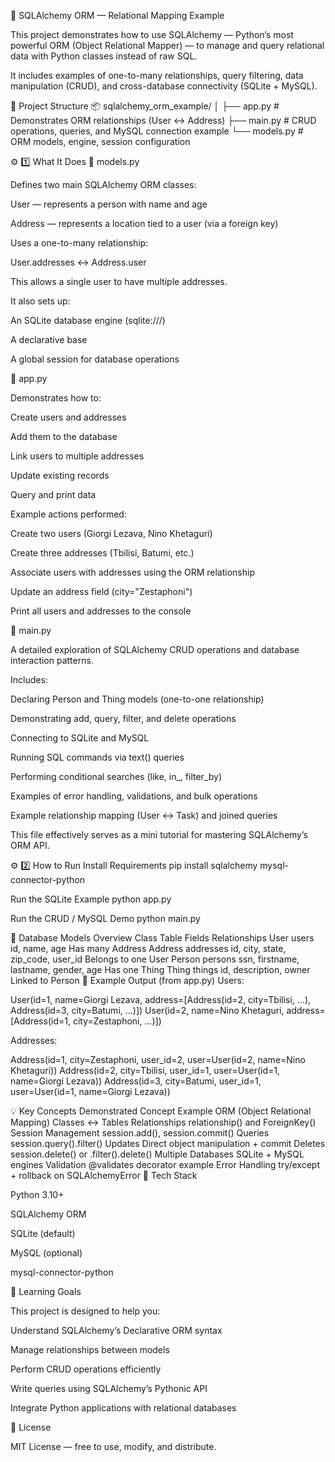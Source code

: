 🧠 SQLAlchemy ORM — Relational Mapping Example

This project demonstrates how to use SQLAlchemy — Python’s most powerful ORM (Object Relational Mapper) — to manage and query relational data with Python classes instead of raw SQL.

It includes examples of one-to-many relationships, query filtering, data manipulation (CRUD), and cross-database connectivity (SQLite + MySQL).

📂 Project Structure
📦 sqlalchemy_orm_example/
│
├── app.py             # Demonstrates ORM relationships (User ↔ Address)
├── main.py            # CRUD operations, queries, and MySQL connection example
└── models.py          # ORM models, engine, session configuration

⚙️ 1️⃣ What It Does
🧩 models.py

Defines two main SQLAlchemy ORM classes:

User — represents a person with name and age

Address — represents a location tied to a user (via a foreign key)

Uses a one-to-many relationship:

User.addresses ↔ Address.user


This allows a single user to have multiple addresses.

It also sets up:

An SQLite database engine (sqlite:///)

A declarative base

A global session for database operations

💬 app.py

Demonstrates how to:

Create users and addresses

Add them to the database

Link users to multiple addresses

Update existing records

Query and print data

Example actions performed:

Create two users (Giorgi Lezava, Nino Khetaguri)

Create three addresses (Tbilisi, Batumi, etc.)

Associate users with addresses using the ORM relationship

Update an address field (city="Zestaphoni")

Print all users and addresses to the console

🧠 main.py

A detailed exploration of SQLAlchemy CRUD operations and database interaction patterns.

Includes:

Declaring Person and Thing models (one-to-one relationship)

Demonstrating add, query, filter, and delete operations

Connecting to SQLite and MySQL

Running SQL commands via text() queries

Performing conditional searches (like, in_, filter_by)

Examples of error handling, validations, and bulk operations

Example relationship mapping (User ↔ Task) and joined queries

This file effectively serves as a mini tutorial for mastering SQLAlchemy’s ORM API.

⚙️ 2️⃣ How to Run
Install Requirements
pip install sqlalchemy mysql-connector-python

Run the SQLite Example
python app.py

Run the CRUD / MySQL Demo
python main.py

🧱 Database Models Overview
Class	Table	Fields	Relationships
User	users	id, name, age	Has many Address
Address	addresses	id, city, state, zip_code, user_id	Belongs to one User
Person	persons	ssn, firstname, lastname, gender, age	Has one Thing
Thing	things	id, description, owner	Linked to Person
🧩 Example Output (from app.py)
Users:

User(id=1, name=Giorgi Lezava, address=[Address(id=2, city=Tbilisi, ...), Address(id=3, city=Batumi, ...)])
User(id=2, name=Nino Khetaguri, address=[Address(id=1, city=Zestaphoni, ...)])

Addresses:

Address(id=1, city=Zestaphoni, user_id=2, user=User(id=2, name=Nino Khetaguri))
Address(id=2, city=Tbilisi, user_id=1, user=User(id=1, name=Giorgi Lezava))
Address(id=3, city=Batumi, user_id=1, user=User(id=1, name=Giorgi Lezava))

💡 Key Concepts Demonstrated
Concept	Example
ORM (Object Relational Mapping)	Classes ↔ Tables
Relationships	relationship() and ForeignKey()
Session Management	session.add(), session.commit()
Queries	session.query().filter()
Updates	Direct object manipulation + commit
Deletes	session.delete() or .filter().delete()
Multiple Databases	SQLite + MySQL engines
Validation	@validates decorator example
Error Handling	try/except + rollback on SQLAlchemyError
🧰 Tech Stack

Python 3.10+

SQLAlchemy ORM

SQLite (default)

MySQL (optional)

mysql-connector-python

📘 Learning Goals

This project is designed to help you:

Understand SQLAlchemy’s Declarative ORM syntax

Manage relationships between models

Perform CRUD operations efficiently

Write queries using SQLAlchemy’s Pythonic API

Integrate Python applications with relational databases

🧾 License

MIT License — free to use, modify, and distribute.
